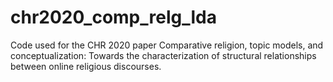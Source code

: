 # chr2020_comp_relg_lda
Code used for the CHR 2020 paper Comparative religion, topic models, and conceptualization: Towards the characterization of structural relationships between online religious discourses.


